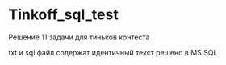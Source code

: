 # Tinkoff_sql_test
 Решение 11 задачи для тиньков контеста

 txt и sql файл содержат идентичный текст
 решено в MS SQL
